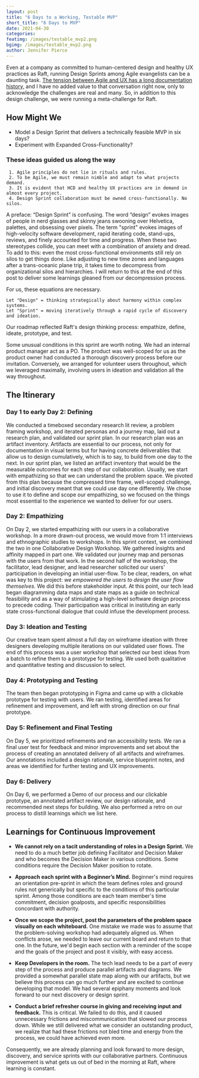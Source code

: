 ```yaml
---
layout: post
title: "6 Days to a Working, Testable MVP"
short_title: "6 Days to MVP"
date: 2021-04-30
categories:
featimg: /images/testable_mvp2.png
bgimg: /images/testable_mvp2.png
author: Jennifer Pierce
---
```


Even at a company as committed to human-centered design and healthy UX practices as Raft, running Design Sprints among Agile evangelists can be a daunting task. [The tension between Agile and UX has a long documentation history,](https://www.nngroup.com/articles/agile-not-easy-ux/) and I have no added value to that conversation right now, only to acknowledge the challenges are real and many. So, in addition to this design challenge, we were running a meta-challenge for Raft.  

## How Might We

- Model a Design Sprint that delivers a technically feasible MVP in six days?
- Experiment with Expanded Cross-Functionality?

### These ideas guided us along the way

     1. Agile principles do not lie in rituals and rules.
     2. To be Agile, we must remain nimble and adapt to what projects demand.
     3. It is evident that HCD and healthy UX practices are in demand in almost every project.
     4. Design Sprint collaboration must be owned cross-functionally. No silos.

A preface: “Design Sprint” is confusing. The word “design” evokes images of people in nerd glasses and skinny jeans swooning over Helvetica, palettes, and obsessing over pixels.  The term "sprint" evokes images of high-velocity software development, rapid iterating code, stand-ups, reviews, and finely accounted for time and progress.  When these two stereotypes collide, you can meet with a combination of anxiety and dread. To add to this: even the most cross-functional environments still rely on silos to get things done. Like adjusting to new time zones and languages after a trans-oceanic plane trip, it takes time to decompress from organizational silos and hierarchies. I will return to this at the end of this post to deliver some learnings gleaned from our decompression process.  

For us, these equations are necessary.

    Let "Design" = thinking strategically about harmony within complex systems.
    Let "Sprint" = moving iteratively through a rapid cycle of discovery and ideation.

Our roadmap reflected Raft's design thinking process: empathize, define, ideate, prototype, and test.  

Some unusual conditions in this sprint are worth noting. We had an internal product manager act as a PO. The product was well-scoped for us as the product owner had conducted a thorough discovery process before our invitation. Conversely, we arranged for volunteer users throughout, which we leveraged maximally, involving users in ideation and validation all the way throughout.  

## The Itinerary

### Day 1 to early Day 2: Defining

We conducted a timeboxed secondary research lit review, a problem framing workshop, and iterated personas and a journey map, laid out a research plan, and validated our sprint plan. In our research plan was an artifact inventory. Artifacts are essential to our process, not only for documentation in visual terms but for having concrete deliverables that allow us to design cumulatively, which is to say, to build from one day to the next. In our sprint plan, we listed an artifact inventory that would be the measurable outcomes for each step of our collaboration. Usually, we start with empathizing so that we can understand the problem space. We pivoted from this plan because the compressed time frame, well-scoped challenge, and initial discovery meant that we could use day one differently. We chose to use it to define and scope our empathizing, so we focused on the things most essential to the experience we wanted to deliver for our users.  

### Day 2: Empathizing

On Day 2, we started empathizing with our users in a collaborative workshop. In a more drawn-out process, we would move from 1:1 interviews and ethnographic studies to workshops. In this sprint context, we combined the two in one Collaborative Design Workshop.  We gathered insights and affinity mapped in part one. We validated our journey map and personas with the users from that work. In the second half of the workshop, the facilitator, lead designer, and lead researcher solicited our users' participation in developing an initial user-flow. To be clear, readers, on what was key to this project: *we empowered the users to design the user flow themselves.* We did this before stakeholder input. At this point, our tech lead began diagramming data maps and state maps as a guide on technical feasibility and as a way of stimulating a high-level software design process to precede coding. Their participation was critical in instituting an early state cross-functional dialogue that could infuse the development process.

### Day 3: Ideation and Testing

Our creative team spent almost a full day on wireframe ideation with three designers developing multiple iterations on our validated user flows. The end of this process was a user workshop that selected our best ideas from a batch to refine them to a prototype for testing. We used both qualitative and quantitative testing and discussion to select.

### Day 4: Prototyping and Testing

The team then began prototyping in Figma and came up with a clickable prototype for testing with users. We ran testing, identified areas for refinement and improvement, and left with strong direction on our final prototype.

### Day 5: Refinement and Final Testing

On Day 5, we prioritized refinements and ran accessibility tests. We ran a final user test for feedback and minor improvements and set about the process of creating an annotated delivery of all artifacts and wireframes. Our annotations included a design rationale, service blueprint notes, and areas we identified for further testing and UX improvements.  

### Day 6: Delivery

On Day 6, we performed a Demo of our process and our clickable prototype, an annotated artifact review, our design rationale, and recommended next steps for building.  We also performed a retro on our process to distill learnings which we list here.


## Learnings for Continuous Improvement

- **We cannot rely on a tacit understanding of roles in a Design Sprint.**
We need to do a much better job defining Facilitator and Decision Maker and who becomes the Decision Maker in various conditions. Some conditions require the Decision Maker position to rotate.

- **Approach each sprint with a Beginner’s Mind.**
Beginner's mind requires an orientation pre-sprint in which the team defines roles and ground rules not generically but specific to the conditions of this particular sprint. Among those conditions are each team member's time commitment, decision goalposts, and specific responsibilities concordant with authority.

- **Once we scope the project, post the parameters of the problem space visually on each whiteboard.**
One mistake we made was to assume that the problem-solving workshop had adequately aligned us. When conflicts arose, we needed to leave our current board and return to that one. In the future, we'd begin each section with a reminder of the scope and the goals of the project and post it visibly, with easy access.  

- **Keep Developers in the room.**
The tech lead needs to be a part of every step of the process and produce parallel artifacts and diagrams. We provided a somewhat parallel state map along with our artifacts, but we believe this process can go much further and are excited to continue developing that model. We had several epiphany moments and look forward to our next discovery or design sprint.

- **Conduct a brief refresher course in giving and receiving input and feedback.**
This is critical. We failed to do this, and it caused unnecessary frictions and miscommunication that slowed our process down. While we still delivered what we consider an outstanding product, we realize that had these frictions not bled time and energy from the process, we could have achieved even more.

Consequently, we are already planning and look forward to more design, discovery, and service sprints with our collaborative partners. Continuous improvement is what gets us out of bed in the morning at Raft, where learning is constant.
